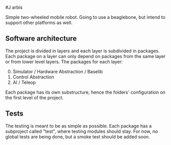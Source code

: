 #J arbis

Simple two-wheeled mobile robot. Going to use a beaglebone, but intend to
support other platforms as well.

## Software architecture

The project is divided in layers and each layer is subdivided in packages. Each
package on a layer can only depend on packages from the same layer or from lower
level layers. The packages for each layer:

0. Simulator / Hardware Abstraction / Baselib
1. Control Abstraction
2. AI / Teleop

Each package has its own substructure, hence the folders' configuration on the
first level of the project.

## Tests

The testing is meant to be as simple as possible. Each package has a subproject
called "test", where testing modules should stay. For now, no global tests are
being done, but a smoke test should be added soon.
